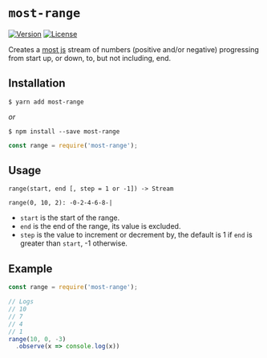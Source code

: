 # `most-range` #

[![Version](https://img.shields.io/npm/v/most-range.svg?style=flat-square)](https://npmjs.org/package/most-range) [![License](https://img.shields.io/badge/license-BSD--3--Clause-42358A.svg?style=flat-square)](https://github.com/craft-ai/most-utils/blob/master/LICENSE)

Creates a [most js](https://github.com/cujojs/most) stream of numbers (positive and/or negative) progressing from start up, or down, to, but not including, end.

## Installation ##

```console
$ yarn add most-range
```

_or_

```console
$ npm install --save most-range
```

```js
const range = require('most-range');
```

## Usage ##

`range(start, end [, step = 1 or -1]) -> Stream`

```
range(0, 10, 2): -0-2-4-6-8-|
```

- `start` is the start of the range.
- `end` is the end of the range, its value is excluded.
- `step` is the value to increment or decrement by, the default is 1 if `end` is greater than `start`, -1 otherwise.

## Example ##

```js
const range = require('most-range');

// Logs
// 10
// 7
// 4
// 1
range(10, 0, -3)
  .observe(x => console.log(x))
```
